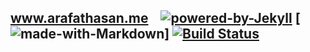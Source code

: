 ## **www.arafathasan.me** &nbsp;&nbsp; [![powered-by-Jekyll](https://img.shields.io/badge/Powered%20by-HUGO-ff69b4.svg)](https://jekyllrb.com) [![made-with-Markdown](https://img.shields.io/badge/Made%20with-Markdown-1f425f.svg)] [![Build Status](https://travis-ci.com/arafat-hasan/arafat-hasan.github.io.svg?token=J3Qe6GbyGv13zKmxMqDM&branch=master)](https://travis-ci.com/arafat-hasan/arafat-hasan.github.io)
